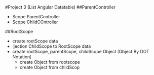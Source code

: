 #Project 3 (List Angular Datatable)
##ParentController
- Scope ParentController
- Scope ChildCOntroller

##RootScope
- create rootScope data
- Ijection ChildScope to RootScope data
- create rootScope, parentScope, childScope Object (Object By DOT Notation)
	- create Object from rootscope
	- create Object from childScop
